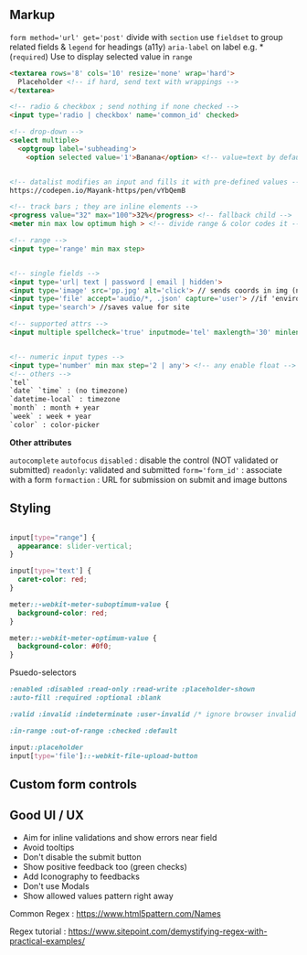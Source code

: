 ## Markup

`form method='url' get='post'` 
divide with `section`
use `fieldset` to group related fields & `legend` for headings (a11y)
`aria-label` on label e.g. * (`required`)
Use <output> to display selected value in `range`


```html
<textarea rows='8' cols='10' resize='none' wrap='hard'>
  Placeholder <!-- if hard, send text with wrappings -->
</textarea>

<!-- radio & checkbox ; send nothing if none checked -->
<input type='radio | checkbox' name='common_id' checked>

<!-- drop-down -->
<select multiple> 
  <optgroup label='subheading'>
    <option selected value='1'>Banana</option> <!-- value=text by default --> 


<!-- datalist modifies an input and fills it with pre-defined values -->
https://codepen.io/Mayank-https/pen/vYbQemB

<!-- track bars ; they are inline elements -->
<progress value="32" max="100">32%</progress> <!-- fallback child -->
<meter min max low optimum high > <!-- divide range & color codes it -->

<!-- range -->
<input type='range' min max step>


<!-- single fields -->
<input type='url| text | password | email | hidden'> 
<input type='image' src='pp.jpg' alt='click'> // sends coords in img (name.x=123&name.y=456)
<input type='file' accept='audio/*, .json' capture='user'> //if 'environment' uses plugged in
<input type='search'> //saves value for site

<!-- supported attrs -->
<input multiple spellcheck='true' inputmode='tel' maxlength='30' minlength pattern >


<!-- numeric input types -->
<input type='number' min max step='2 | any'> <!-- any enable float -->
<!-- others -->
`tel`
`date` `time` : (no timezone)
`datetime-local` : timezone
`month` : month + year
`week` : week + year
`color` : color-picker

```
**Other attributes**

`autocomplete` `autofocus`
`disabled` : disable the control (NOT validated or submitted)
`readonly`: validated and submitted
`form='form_id'` : associate with a form
`formaction` : URL for submission on submit and image buttons


## Styling

```css 

input[type="range"] {
  appearance: slider-vertical;
}

input[type='text'] {
  caret-color: red;
}

meter::-webkit-meter-suboptimum-value {
  background-color: red;
}

meter::-webkit-meter-optimum-value {
  background-color: #0f0;
}

```

Psuedo-selectors 

```css
:enabled :disabled :read-only :read-write :placeholder-shown 
:auto-fill :required :optional :blank

:valid :invalid :indeterminate :user-invalid /* ignore browser invalid */

:in-range :out-of-range :checked :default

input::placeholder
input[type='file']::-webkit-file-upload-button

```


## Custom form controls




## Good UI / UX

- Aim for inline validations and show errors near field
- Avoid tooltips 
- Don't disable the submit button
- Show positive feedback too (green checks)
- Add Iconography to feedbacks
- Don't use Modals
- Show allowed values pattern right away

Common Regex : https://www.html5pattern.com/Names

Regex tutorial : https://www.sitepoint.com/demystifying-regex-with-practical-examples/